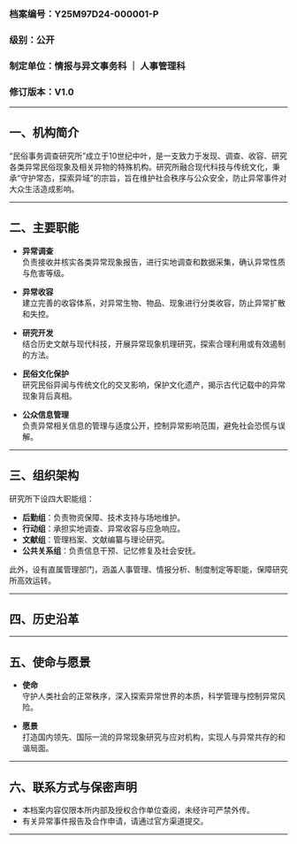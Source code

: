 ### 档案编号：Y25M97D24-000001-P 
### 级别：公开  
### 制定单位：情报与异文事务科 ｜ 人事管理科  
### 修订版本：V1.0  

---

## 一、机构简介

“民俗事务调查研究所”成立于10世纪中叶，是一支致力于发现、调查、收容、研究各类异常民俗现象及相关异物的特殊机构。研究所融合现代科技与传统文化，秉承“守护常态，探索异域”的宗旨，旨在维护社会秩序与公众安全，防止异常事件对大众生活造成影响。

---

## 二、主要职能

- **异常调查**  
  负责接收并核实各类异常现象报告，进行实地调查和数据采集，确认异常性质与危害等级。

- **异常收容**  
  建立完善的收容体系，对异常生物、物品、现象进行分类收容，防止异常扩散和失控。

- **研究开发**  
  结合历史文献与现代科技，开展异常现象机理研究，探索合理利用或有效遏制的方法。

- **民俗文化保护**  
  研究民俗异闻与传统文化的交叉影响，保护文化遗产，揭示古代记载中的异常现象背后真相。

- **公众信息管理**  
  负责异常相关信息的管理与适度公开，控制异常影响范围，避免社会恐慌与误解。

---

## 三、组织架构

研究所下设四大职能组：

- **后勤组**：负责物资保障、技术支持与场地维护。  
- **行动组**：承担实地调查、异常收容与应急响应。  
- **文献组**：管理档案、文献编纂与理论研究。  
- **公共关系组**：负责信息干预、记忆修复及社会安抚。

此外，设有直属管理部门，涵盖人事管理、情报分析、制度制定等职能，保障研究所高效运转。

---

## 四、历史沿革



---

## 五、使命与愿景

- **使命**  
  守护人类社会的正常秩序，深入探索异常世界的本质，科学管理与控制异常风险。

- **愿景**  
  打造国内领先、国际一流的异常现象研究与应对机构，实现人与异常共存的和谐局面。

---

## 六、联系方式与保密声明

- 本档案内容仅限本所内部及授权合作单位查阅，未经许可严禁外传。  
- 有关异常事件报告及合作申请，请通过官方渠道提交。

---

